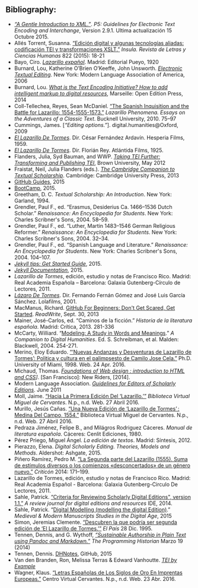 
## Bibliography:  
-	[*“A Gentle Introduction to XML.”*](http://www.tei-c.org/release/doc/tei-p5-doc/en/html/SG.html). *P5: Guidelines for Electronic Text Encoding and Interchange*, Version 2.9.1. Ultima actualización 15 Octubre 2015.
-	Allés Torrent, Susanna. [“Edición digital y algunas tecnologías aliadas: codificación TEI y transformaciones XSLT.”](http://academiccommons.columbia.edu/catalog/ac%3A189047) *Insula. Revista de Letras y Ciencias Humanas* 822 (2015): 18-21
-	Bayo, Ciro. [<i>Lazarillo expañol</i>](https://books.google.com/books?id=vyNDAQAAMAAJ). Madrid: Editorial Pueyo, 1920
-	Burnard, Lou, Katherine O’Brien O’Keeffe, John Unsworth. [*Electronic Textual Editing*](http://www.tei-c.org/About/Archive_new/ETE/Preview/index.xml). New York: Modern Language Association of America, 2006
-	Burnard, Lou. [*What is the Text Encoding Initiative? How to add intelligent markup to digital resources*](http://books.openedition.org/oep/679?lang=en), Marseille: Open Edition Press, 2014
-	Coll-Tellechea, Reyes, Sean McDaniel. [“The Spanish Inquisition and the Battle for Lazarillo: 1554-1555-1573.”](http://www.academia.edu/888302/The_Spanish_Inquisition_and_the_Battle_for_Lazarillo_1554-_1555_-1573) *Lazarillo Phenomena. Essays on the Adventures of a Classic Text*. Bucknell University, 2010. 75–97
-	Cummings, James. [*“Editing options.”*]. digital.humanities@Oxford, 2009
-	[<i>El Lazarillo De Tormes</i>](http://www.imdb.com/title/tt0052995/). Dir. César Fernández Ardavín. Hesperia Films, 1959.
-	[<i>El Lazarillo De Tormes</i>](http://www.imdb.com/title/tt0016012/). Dir. Florián Rey. Atlántida Films, 1925.
-	Flanders, Julia, Syd Bauman, and WWP. [*Taking TEI Further: Transforming and Publishing TEI*](http://www.wwp.northeastern.edu/outreach/seminars/publishing_2013-11/), Brown University, May 2012
-	Fraistat, Neil, Julia Flanders (eds.). [*The Cambridge Companion to Textual Scholarship*](http://universitypublishingonline.org.ezproxy.cul.columbia.edu/cambridge/companions/ebook.jsf?bid=CCO9781139044073). Cambridge: Cambridge University Press, 2013   				
- 	[GitHub Guides](https://guides.github.com/), 2015
-	[BootCamp](https://help.github.com/categories/bootcamp/), 2015.
-	Greetham, D. C. *Textual Scholarship: An Introduction*. New York: Garland, 1994.	
-	Grendler, Paul F., ed. “Erasmus, Desiderius Ca. 1466–1536 Dutch Scholar.” *Renaissance: An Encyclopedia for Students*. New York: Charles Scribner's Sons, 2004. 58–59.
-	Grendler, Paul F., ed. “Luther, Martin 1483–1546 German Religious Reformer.” *Renaissance: An Encyclopedia for Students*. New York: Charles Scribner's Sons, 2004. 32–34.
-	Grendler, Paul F., ed. “Spanish Language and Literature.” *Renaissance: An Encyclopedia for Students*. New York: Charles Scribner's Sons, 2004. 104–107. 
-	[*Jekyll tips: Get Started Guide*](http://jekyll.tips/), 2015.
-	[*Jekyll Documentation*](http://jekyllrb.com/docs/home/), 2015.
-	*Lazarillo de Tormes*, edición, estudio y notas de Francisco Rico. Madrid: Real Academia Española – Barcelona: Galaxia Gutenberg-Círculo de Lectores, 2011.
-	[<i>Lázaro De Tormes</i>](http://www.imdb.com/title/tt0244624/). Dir. Fernando Fernán Gómez and José Luis García Sánchez. Lolafilms, 2001.
-	MacManus, Richard. [GitHub For Beginners: Don't Get Scared, Get Started](http://readwrite.com/2013/09/30/understanding-github-a-journey-for-beginners-part-1). *ReadWrite*, Sept. 30, 2013
-	Mainer, José-Carlos, ed. “Caminos de la ficción.” *Historia de la literatura española*. Madrid: Crítica, 2013. 281-336
-	McCarty, Williard. “[Modeling: A Study in Words and Meanings](http://www.digitalhumanities.org/companion/view?docId=blackwell/9781405103213/9781405103213.xml&chunk.id=ss1-3-7).” *A Companion to Digital Humanities*. Ed. S. Schreibman, et al. Malden: Blackwell, 2004. 254-271.
-	Merino, Eloy Eduardo. [“‘Nuevas Andanzas y Desventuras de Lazarillo de Tormes’: Politica y cultura en el palimpsesto de Camilo Jose Cela.”](http://search.proquest.com/docview/304439203/466624AC1794456CPQ/1) Ph.D. University of Miami, 1998. Web. 24 Apr. 2016.
-	Michaud, Thomas. *[Foundations of Web design : introduction to HTML and CSS](http://proquest.safaribooksonline.com.ezproxy.cul.columbia.edu/9780133408270)]*. [San Francisco]: New Riders, [2014].
-	Modern Language Association. [*Guidelines for Editors of Scholarly Editions*](https://www.mla.org/Resources/Research/Surveys-Reports-and-Other-Documents/Publishing-and-Scholarship/Reports-from-the-MLA-Committee-on-Scholarly-Editions/Guidelines-for-Editors-of-Scholarly-Editions). June 2011
-	Moll, Jaime. [“Hacia La Primera Edición Del ‘Lazarillo.’”](http://cvc.cervantes.es/literatura/aiso/pdf/04/aiso_4_2_023.pdf) *Biblioteca Virtual Miguel de Cervantes*. N.p., n.d. Web. 27 Abril 2016.
-	Murillo, Jesús Cañas. [“Una Nueva Edición de ‘Lazarillo de Tormes’ : Medina Del Campo, 1554.”](http://www.cervantesvirtual.com/nd/ark:/59851/bmcm90p1) Biblioteca Virtual Miguel de Cervantes. N.p., n.d. Web. 27 Abril 2016.
-	Pedraza Jiménez, Felipe B., and Milágros Rodriguez Cáceres. *Manual de literatura española*. Cáceres: Cenlit Ediciones, 1980.
-	Pérez Priego, Miguel Ángel. *La edición de textos*. Madrid: Síntesis, 2012.
-	Pierazzo, Elena. *Digital Scholarly Editing. Theories, Models and Methods*. Aldershot: Ashgate, 2015. 
-	Piñero Ramírez, Pedro M. [“La Segunda parte del Lazarillo (1555). Suma de estímulos diversos o los comienzos «desconcertados» de un género nuevo.”](http://criticon.revues.org/886) *Criticón* 2014: 171–199.
-	Lazarillo de Tormes, edición, estudio y notas de Francisco Rico. Madrid: Real Academia Español - Barcelona: Galaxia Gutenberg-Circulo De Lectores, 2011. 
-	Sahle, Patrick. [“Criteria for Reviewing Scholarly Digital Editions", version 1.1.”](http://www.i-d-e.de/publikationen/weitereschriften/criteria-version-1-1/) *A review journal for digital editions and resources* IDE, 2014.
-	Sahle, Patrick. “[Digital Modelling (modelling the digital Edition)](http://dixit.uni-koeln.de/wp-content/uploads/2015/04/Camp1-Patrick_Sahle_-_Digital_Modelling.pdf).” *Medieval & Modern Manuscripts Studies in the Digital Age*, 2015
-	Simon, Jeremias Clemente. [“Descubren la que podría ser segunda edición de ‘El Lazarillo de Tormes.’”](http://elpais.com/diario/1995/12/28/cultura/820105201_850215.html) *El País* 28 Dic. 1995. 
-	Tennen, Dennis, and G. Wythoff, [*“Sustainable Authorship in Plain Text using Pandoc and Markdown.”*](http://programminghistorian.org/lessons/sustainable-authorship-in-plain-text-using-pandoc-and-markdown) *The Programming Historian*  Marzo 19 (2014)
-	Tennen, Dennis. [DHNotes](https://github.com/xpmethod/dhnotes/wiki/GitHub), GitHub, 2015
-	Van den Branden, Ron, Melissa Terras & Edward Vanhoutte. [*TEI by Example*](http://www.teibyexample.org)
-	Wagner, Klaus. [“Letras Españolas de Los Siglos de Oro En Imprentas Europeas.”](http://cvc.cervantes.es/obref/fortuna/klaus.htm) Centro Virtual Cervantes. N.p., n.d. Web. 23 Abr. 2016.
